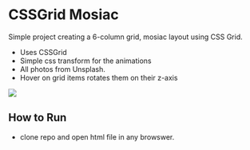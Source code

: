# CSSGrid Mosiac
Simple project creating a 6-column grid, mosiac layout using CSS Grid.
- Uses CSSGrid
- Simple css transform for the animations
- All photos from Unsplash.
- Hover on grid items rotates them on their z-axis

![](https://user-images.githubusercontent.com/32684636/76104877-f4794280-5f88-11ea-91a4-c72f04a8dfca.png)

## How to Run
- clone repo and open html file in any browswer.
